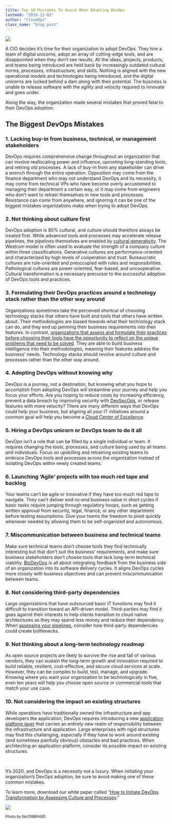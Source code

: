 ```yaml
---
title: Top 10 Mistakes To Avoid When Adopting DevOps
lastmod: "2019-12-02"
author: "CloudOps"
class_name: "blog post"
---
```


<img src="/images/blog/post/WrongWay.png" class="main-blog-image">

<p>A CIO decides it’s time for their organization to adopt DevOps. They hire a team of digital unicorns, adopt an array of cutting-edge tools, and are disappointed when they don’t see results. All the ideas, projects, products, and teams being introduced are held back by increasingly outdated cultural norms, processes, infrastructure, and skills. Nothing is aligned with the new operational models and technologies being introduced, and the digital unicorns are locked behind a dam along with their potential. The business is unable to release software with the agility and velocity required to innovate and goes under.</p>

<p>Along the way, the organization made several mistakes that proved fatal to their DevOps adoption.&nbsp;</p>

<h2>The Biggest DevOps Mistakes</h2>

<h3><strong>1. Lacking buy-in from business, technical, or management stakeholders</strong></h3>

<p>DevOps requires comprehensive change throughout an organization that can involve reallocating power and influence, uprooting long-standing tools, and retiring old processes. A lack of buy-in from any stakeholder can drive a wrench through the entire operation. Opposition may come from the finance department who may not understand DevOps and its necessity, it may come from technical VPs who have become overly accustomed to managing their department a certain way, or it may come from engineers who don’t want to retrain themselves in new tools and processes. Resistance can come from anywhere, and ignoring it can be one of the biggest mistakes organizations make when trying to adopt DevOps.</p>

<h3><strong>2. Not thinking about culture first</strong></h3>

<p>DevOps adoption is 80% cultural, and culture should therefore always be treated first. While advanced tools and processes may accelerate release pipelines, the pipelines themselves are enabled by <a href="https://www.cloudops.com/2019/02/driving-feature-velocity-through-cultural-change-why-devops-puts-mindset-before-technology/">cultural generativity</a>. The Westrum model is often used to evaluate the strength of a company culture within three classifications. Generative cultures are performance-oriented and characterized by high levels of cooperation and trust. Bureaucratic cultures are rule-oriented and preoccupied with rules and responsibilities. Pathological cultures are power-oriented, fear-based, and uncooperative. Cultural transformation is a necessary precursor to the successful adoption of DevOps tools and practices.</p>

<h3><strong>3. Formulating their DevOps practices around a technology stack rather than the other way around</strong></h3>

<p>Organizations sometimes take the perceived shortcut of choosing technology stacks that others have built and tools that others have written about. Their methodologies are biased towards what their technology stack can do, and they end up jamming their business requirements into their features. In contrast, <a href="https://www.cloudops.com/2019/11/assessing-success-with-the-devops-health-radar/">organizations that assess and formulate their practices before choosing their tools have the opportunity to reflect on the unique problems that need to be solved</a>. They are able to build business intelligence into their methodologies, meaning their features address the business’ needs. Technology stacks should revolve around culture and processes rather than the other way around.</p>

<h3><strong>4. Adopting DevOps without knowing why</strong></h3>

<p>DevOps is a journey, not a destination, but knowing what you hope to accomplish from adopting DevOps will streamline your journey and help you focus your efforts. Are you hoping to reduce costs by increasing efficiency, prevent a data breach by improving security with <a href="https://www.cloudops.com/2019/07/rethinking-cloud-security-with-devsecops/">DevSecOps</a>, or release features with more velocity? There are many different ways that DevOps could help your business, but aligning all your IT initiatives around a common goal will help you become a <a href="https://www.cloudops.com/2019/09/evolving-towards-a-cloud-centre-of-excellence-in-aws/">Cloud Center of Excellence</a>.</p>

<h3><strong>5. Hiring a DevOps unicorn or DevOps team to do it all</strong></h3>

<p>DevOps isn’t a role that can be filled by a single individual or team. It requires changing the tools, processes, and culture being used by all teams and individuals. Focus on upskilling and retraining existing teams to embrace DevOps tools and processes across the organization instead of isolating DevOps within newly created teams.&nbsp;</p>

<h3><strong>6. Launching ‘Agile’ projects with too much red tape and backlog</strong></h3>

<p>Your teams can’t be agile or innovative if they have too much red tape to navigate. They can’t deliver end-to-end business value in short cycles if basic tasks require jumping through regulatory hoops, such as getting written approval from security, legal, finance, or any other department before testing assumptions. Give your teams the freedom to pivot quickly whenever needed by allowing them to be self-organized and autonomous.</p>

<h3><strong>7. Miscommunication between business and technical teams</strong></h3>

<p>Make sure technical teams don’t choose tools they find technically interesting but that don’t suit the business’ requirements, and make sure business stakeholders don’t choose tools that lack long-term technical viability. <a href="https://www.cloudops.com/2019/10/everything-you-need-to-know-about-bizdevops/">BizDevOps</a> is all about integrating feedback from the business side of an organization into its software delivery cycles. It aligns DevOps cycles more closely with business objectives and can prevent miscommunication between teams.</p>

<h3><strong>8. Not considering third-party dependencies</strong></h3>

<p>Large organizations that have outsourced basic IT functions may find it difficult to transition toward an API-driven model. Third-parties may find it goes against their interests to help clients transition to cloud native architectures as they may spend less money and reduce their dependency. When <a href="https://www.cloudops.com/2019/11/assessing-success-with-the-devops-health-radar/">assessing your pipelines</a>, consider how third-party dependencies could create bottlenecks.</p>

<h3><strong>9. Not thinking about a long-term technology roadmap</strong></h3>

<p>As open source projects are likely to survive the rise and fall of various vendors, they can sustain the long-term growth and innovation required to build reliable, resilient, cost-effective, and secure cloud services at scale. However, they can be complex to build, test, manage, and upgrade. Knowing where you want your organization to be technologically in five, even ten years will help you choose open source or commercial tools that match your use case.</p>

<h3><strong>10. Not considering the impact on existing structures</strong></h3>

<p>While operations have traditionally owned the infrastructure and app developers the application, DevOps requires introducing a new <a href="https://www.cloudops.com/2019/05/podcast-own-your-destiny-in-the-cloud-episode-1-devops-realms/">application platform layer</a> that carries an entirely new realm of responsibility between the infrastructure and application. Large enterprises with rigid structures may find this challenging, especially if they have to work around existing (and sometimes painfully obvious) obstacles and bad practices. When architecting an application platform, consider its possible impact on existing structures.</p>

<p>&nbsp;</p>

<p>It’s 2020, and DevOps is a necessity not a luxury. When initiating your organization’s DevOps adoption, be sure to avoid making one of these common mistakes.</p>

<p>To learn more, download our white paper called “<a href="https://info.cloudops.com/initiate-devops-transformation-by-assessing-culture-and-processes">How to Initiate DevOps Transformation by Assessing Culture and Processes</a>.”</p>

<div class="row">
    <div class="col-xl-8 offset-xl-2 col-lg-10 offset-lg-1 col-md-10 offset-md-1 col-sm-12 col-xs-12 cta-image">
      <img src="/images/blog/cta/white-paper.jpeg">
    </div>
</div>

<p><small>Photo by NeONBRAND</small></p>